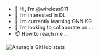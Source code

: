 - 👋 Hi, I’m @wireless911
- 👀 I’m interested in DL
- 🌱 I’m currently learning GNN KG
- 💞️ I’m looking to collaborate on ...
- 📫 How to reach me ...


![Anurag's GitHub stats](https://github-readme-stats.vercel.app/api?username=wireless911&show_icons=true&theme=radical&&layout=compact)


<!---
wireless911/wireless911 is a ✨ special ✨ repository because its `README.md` (this file) appears on your GitHub profile.
You can click the Preview link to take a look at your changes.
--->



